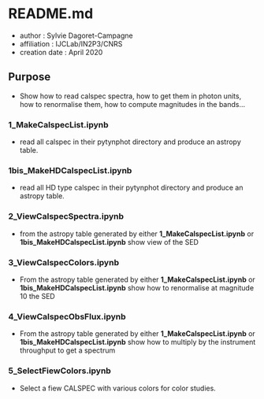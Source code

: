 # README.md

- author : Sylvie Dagoret-Campagne
- affiliation : IJCLab/IN2P3/CNRS
- creation date : April 2020

## Purpose

- Show how to read calspec spectra, how to get them in photon units, how to renormalise them, how to compute magnitudes in the bands...


### 1_MakeCalspecList.ipynb		

- read all calspec in their pytynphot directory and produce an astropy table. 

### 1bis_MakeHDCalspecList.ipynb	

- read all HD type calspec in their pytynphot directory and produce an astropy table. 

### 2_ViewCalspecSpectra.ipynb	

- from the astropy table generated by either **1\_MakeCalspecList.ipynb** or **1bis\_MakeHDCalspecList.ipynb**	 show view of the SED

### 3_ViewCalspecColors.ipynb

- From the astropy table generated by either **1\_MakeCalspecList.ipynb** or **1bis\_MakeHDCalspecList.ipynb**	 show how to renormalise at magnitude 10 the SED


### 4_ViewCalspecObsFlux.ipynb
- From the astropy table generated by either **1\_MakeCalspecList.ipynb** or **1bis\_MakeHDCalspecList.ipynb**	 show how to multiply by the instrument throughput to get a spectrum



### 5_SelectFiewColors.ipynb
- Select a fiew CALSPEC with various colors for color studies.


